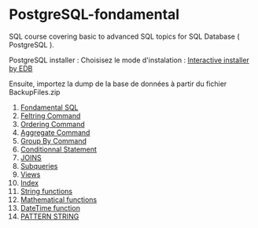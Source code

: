 # PostgreSQL-fondamental
SQL course covering basic to advanced SQL topics for SQL Database ( PostgreSQL ).

PostgreSQL installer : 
Choisisez le mode d'instalation : [Interactive installer by EDB](https://www.enterprisedb.com/downloads/postgres-postgresql-downloads)

Ensuite, importez la dump de la base de données à partir du fichier BackupFiles.zip

1. [Fondamental SQL](./docs/SQLFondamental.md)
2. [Feltring Command](./docs/FeltringCommands.md)
3. [Ordering Command](./docs/OrderingCommands.md)
4. [Aggregate Command](./docs/AggregateCommands.md)
5. [Group By Command](./docs/GroupCommands.md)
6. [Conditionnal Statement](./docs/ConditionnalStatement.md)
7. [JOINS](./docs/joins.md)
8. [Subqueries](./docs/subqueries.md)
9. [Views](./docs/views.md)
10. [Index](./docs/index.md)
11. [String functions](./docs/string_function.md)
12. [Mathematical functions](./docs/mathematical_function.md)
13. [DateTime function](./docs/dateTimeFunction.md)
14. [PATTERN STRING](./docs/patern.md)
